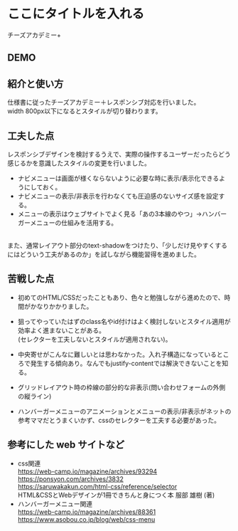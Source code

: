 # ここにタイトルを入れる
チーズアカデミー+

## DEMO


## 紹介と使い方
仕様書に従ったチーズアカデミー＋レスポンシブ対応を行いました。
<br>
width 800px以下になるとスタイルが切り替わります。

## 工夫した点
レスポンシブデザインを検討するうえで、実際の操作するユーザーだったらどう感じるかを意識したスタイルの変更を行いました。
<br>
* ナビメニューは画面が様くならないように必要な時に表示/表示化できるようにしておく。
* ナビメニューの表示/非表示を行わなくても圧迫感のないサイズ感を設定する。
* メニューの表示はウェブサイトでよく見る「あの3本線のやつ」→ハンバーガーメニューの仕組みを活用する。
<br>
また、通常レイアウト部分のtext-shadowをつけたり、「少しだけ見やすくするにはどういう工夫があるのか」を試しながら機能習得を進めました。

## 苦戦した点
* 初めてのHTML/CSSだったこともあり、色々と勉強しながら進めたので、時間がかなりかかりました。
* 狙ってやっていたはずのclass名やid付けはよく検討しないとスタイル適用が効率よく進まないことがある。
<br>  (セレクターを工夫しないとスタイルが適用されない)。

* 中央寄せがこんなに難しいとは思わなかった。入れ子構造になっているところで発生する傾向あり。なんでもjustify-contentでは解決できないことを知る。
* グリッドレイアウト時の枠線の部分的な非表示(問い合わせフォームの外側の縦ライン)
* ハンバーガーメニューのアニメーションとメニューの表示/非表示がネットの参考ママだとうまくいかず、cssのセレクターを工夫する必要があった。

## 参考にした web サイトなど
* css関連
    <br>
    https://web-camp.io/magazine/archives/93294
    <br>
    https://ponsyon.com/archives/3832
    <br>
    https://saruwakakun.com/html-css/reference/selector
    <br>
    HTML&CSSとWebデザインが1冊できちんと身につく本 服部 雄樹 (著)
* ハンバーガーメニュー関連
    <br>
    https://web-camp.io/magazine/archives/88361
    <br>
    https://www.asobou.co.jp/blog/web/css-menu
